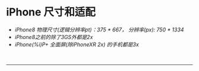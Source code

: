 # iPhone 尺寸和适配

-	*iPhone8 物理尺寸(逻辑分辨率pt)：375 * 667， 分辨率(px): 750 * 1334*
-	*iPhone8之前的除了3GS外都是2x*
-	*iPhone(%i)P+ 全面屏(除iPhoneXR 2x) 的手机都是3x*



<br/>

***
<br/>